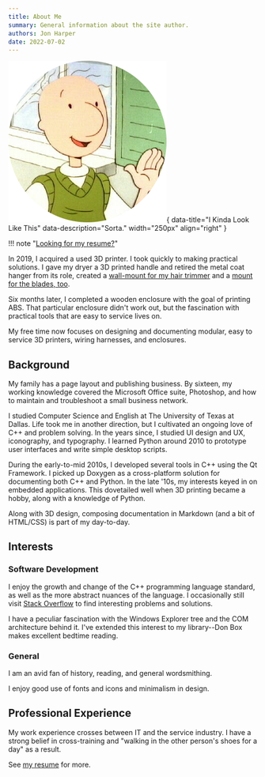 ```yaml
---
title: About Me
summary: General information about the site author.
authors: Jon Harper
date: 2022-07-02
---
```


![What I May or May Not Look Like](img/doug.png){ data-title="I Kinda Look Like This" data-description="Sorta." width="250px" align="right" }

!!! note "[Looking for my resume?](resume.md)"

In 2019, I acquired a used 3D printer. I took quickly to making practical solutions. I gave my dryer a 3D printed handle and retired the metal coat hanger from its role, created a [wall-mount for my hair trimmer](https://www.printables.com/model/354664-corded-electric-hair-trimmer-holder) and a [mount for the blades, too](https://www.printables.com/model/354663-wahl-hair-clipper-guard-holder).

Six months later, I completed a  wooden enclosure with the goal of printing ABS. That particular enclosure didn't work out, but the fascination with practical tools that are easy to service lives on.

My free time now focuses on designing and documenting modular, easy to service 3D printers, wiring harnesses, and enclosures.

## Background

My family has a page layout and publishing business. By sixteen, my working knowledge covered the Microsoft Office suite, Photoshop, and how to maintain and troubleshoot a small business network.

I studied Computer Science and English at The University of Texas at Dallas. Life took me in another direction, but I cultivated an ongoing love of C++ and problem solving. In the years since, I studied UI design and UX, iconography, and typography. I learned Python around 2010 to prototype user interfaces and write simple desktop scripts.

During the early-to-mid 2010s, I developed several tools in C++ using the Qt Framework. I picked up Doxygen as a cross-platform solution for documenting both C++ and Python. In the late '10s, my interests keyed in on embedded applications. This dovetailed well when 3D printing became a hobby, along with a knowledge of Python.

Along with 3D design, composing documentation in Markdown (and a bit of HTML/CSS) is part of my day-to-day.

## Interests

### Software Development

I enjoy the growth and change of the C++ programming language standard, as well as the more abstract nuances of the language. I occasionally still visit [Stack Overflow](https://stackoverflow.com/users/4732082/jonspaceharper) to find interesting problems and solutions.

I have a peculiar fascination with the Windows Explorer tree and the COM architecture behind it. I've extended this interest to my library--Don Box makes excellent bedtime reading.

### General

I am an avid fan of history, reading, and general wordsmithing.

I enjoy good use of fonts and icons and minimalism in design.

## Professional Experience

My work experience crosses between IT and the service industry. I have a strong belief in cross-training and "walking in the other person's shoes for a day" as a result.

See [my resume](resume.md) for more.

<!-- ### Problem Solving, Troubleshooting, & Analysis

I am often presented tasks that are out of the ordinary. 

- As a Shift Supervisor at Souper! Salad! and in conjuction with my SM and District Manager, my store was tasked with trialing a training program; I was asked to lead this effort as a trainer.
- After becoming Assistant Store Manager at Souper! Salad!, I developed two cost tracking spreadsheets that were later used company-wide or adapted for use company-wide.
- At Starbucks as a Shift Supervisor, I was asked by an SM to assist with a store opening that was behind schedule. After remodels or before new store openings, on several occasions I was delegated some or all of the store layout.
- Later at Starbucks and in conjunction with my SM, my store trialed using an older bar layout ("double bar") than was standard at the time ("wing bar") for stores with only 2 espresso bars. Our conversations with the Regional Manager at the time and the success of the new layout resulted in this being adopted moving forward. I do not know the extent to which the company took this up, but my local Starbucks still arranges new stores in the double bar layout. In hard numbers, our customer throughput increased 33% in approximately a month.

### Service Industry

I have nearly 20 years of experience in the service industry, including 12 years with Starbucks Coffee Company. Along the way, I developed a strong empathy for the customer and met lifelong friends. I also gained experience in a number of areas:

- Ordering and Inventory Management: for five years and at two different stores, I had responsibility for the weekly delivery order, backroom layout, and inventory levels.
- Efficiency & Calm: working in high-volume Starbucks stores requires constant focus and attention to detail.
- Cultivating and Uplifting Others: a trainee succeeds or fails based on the support they are given. No one new should ever feel they are without someone to ask for help.

### Teaching and Training

I love teaching and training.

During my time with Starbucks, I trained an somewhere between twenty-five and forty current and former Starbucks Partners, some of whom went on to become Store Managers. Other trainers often asked me to introduce new partners to the espresso bar or specific maintenance and cleaning tasks. 

I often coached nervous partners with their speech in Drive Thru and how to call drinks in the cafe to be heard over the ambient noise. -->